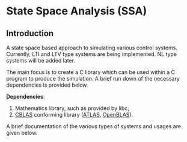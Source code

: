 # State Space Analysis (SSA)

## Introduction

A state space based approach to simulating various control systems. Currently, LTI and LTV type systems are being implemented. NL type systems will be added later.

The main focus is to create a C library which can be used within a C program to produce the simulation. A brief run down of the necessary dependencies is provided below.

**Dependencies**:

1. Mathematics library, such as provided by libc,
2. [CBLAS](https://www.netlib.org/blas/) conforming library ([ATLAS](http://math-atlas.sourceforge.net/), [OpenBLAS](https://www.openblas.net/)).

A brief documentation of the various types of systems and usages are given below.
